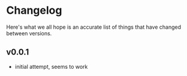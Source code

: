 # Changelog

Here's what we all hope is an accurate list of things that have changed
between versions.

## v0.0.1

* initial attempt, seems to work
